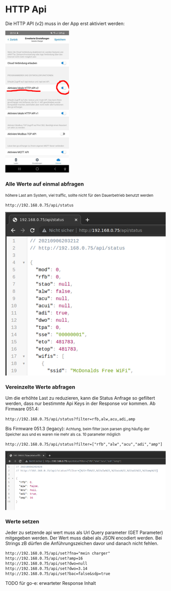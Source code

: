 # HTTP Api

Die HTTP API (v2) muss in der App erst aktiviert werden:

<img src="screenshots/http-api-app-enable.png?raw=true" width="200" />

### Alle Werte auf einmal abfragen
<small>höhere Last am System, viel traffic, sollte nicht für den Dauerbetrieb benutzt werden</small>

`http://192.168.0.75/api/status`

<img src="screenshots/http-api-status.png?raw=true" />

### Vereinzelte Werte abfragen
Um die erhöhte Last zu reduzieren, kann die Status Anfrage so gefiltert werden, dass nur bestimmte Api Keys in der Response vor kommen.
Ab Firmware 051.4:

`http://192.168.0.75/api/status?filter=rfb,alw,acu,adi,amp`

Bis Firmware 051.3 (legacy):
<small>Achtung, beim filter json parsen ging häufig der Speicher aus und es waren nie mehr als ca. 10 parameter möglich</small>

`http://192.168.0.75/api/status?filter=["rfb","alw","acu","adi","amp"]`

<img src="screenshots/http-api-status-filtered.png?raw=true" />

### Werte setzen
Jeder zu setzende api wert muss als Url Query parameter (GET Parameter) mitgegeben werden. Der Wert muss dabei als JSON encodiert werden. Bei Strings zB dürfen die Anführungszeichen davor und danach nicht fehlen.

```
http://192.168.0.75/api/set?fna="mein charger"
http://192.168.0.75/api/set?amp=16
http://192.168.0.75/api/set?dwo=null
http://192.168.0.75/api/set?dwo=3.14
http://192.168.0.75/api/set?bac=false&sdp=true
```

TODO für go-e: erwarteter Response Inhalt
